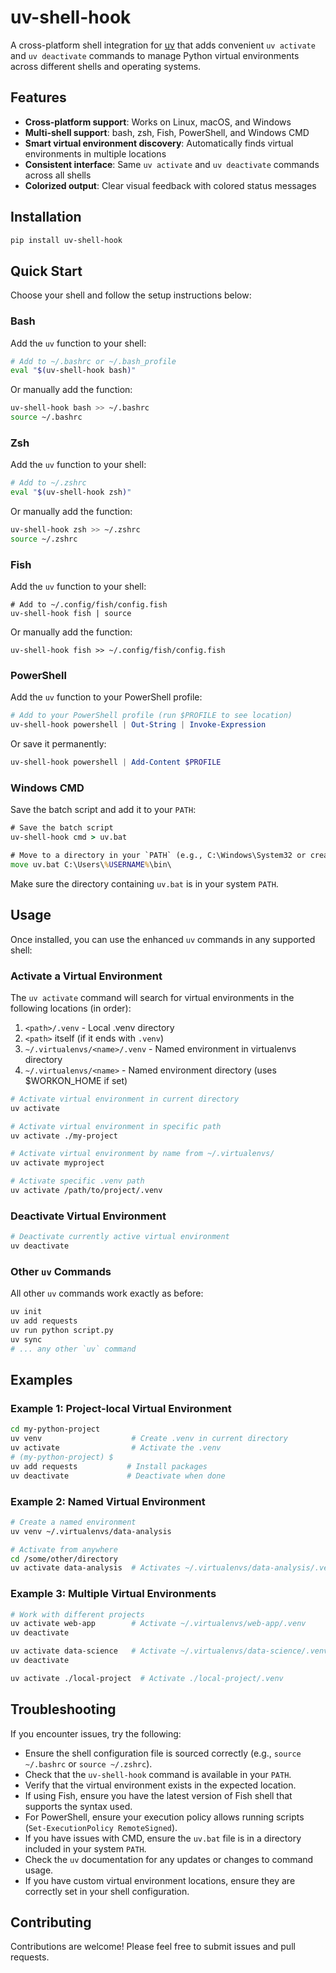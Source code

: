 # uv-shell-hook

A cross-platform shell integration for [uv](https://github.com/astral-sh/uv) that adds convenient
`uv activate` and `uv deactivate` commands to manage Python virtual environments across different
shells and operating systems.

## Features

- **Cross-platform support**: Works on Linux, macOS, and Windows
- **Multi-shell support**: bash, zsh, Fish, PowerShell, and Windows CMD
- **Smart virtual environment discovery**: Automatically finds virtual environments in multiple
  locations
- **Consistent interface**: Same `uv activate` and `uv deactivate` commands across all shells
- **Colorized output**: Clear visual feedback with colored status messages

## Installation

```bash
pip install uv-shell-hook
```

## Quick Start

Choose your shell and follow the setup instructions below:

### Bash

Add the `uv` function to your shell:

```bash
# Add to ~/.bashrc or ~/.bash_profile
eval "$(uv-shell-hook bash)"
```

Or manually add the function:

```bash
uv-shell-hook bash >> ~/.bashrc
source ~/.bashrc
```

### Zsh

Add the `uv` function to your shell:

```zsh
# Add to ~/.zshrc
eval "$(uv-shell-hook zsh)"
```

Or manually add the function:

```zsh
uv-shell-hook zsh >> ~/.zshrc
source ~/.zshrc
```

### Fish

Add the `uv` function to your shell:

```fish
# Add to ~/.config/fish/config.fish
uv-shell-hook fish | source
```

Or manually add the function:

```fish
uv-shell-hook fish >> ~/.config/fish/config.fish
```

### PowerShell

Add the `uv` function to your PowerShell profile:

```powershell
# Add to your PowerShell profile (run $PROFILE to see location)
uv-shell-hook powershell | Out-String | Invoke-Expression
```

Or save it permanently:

```powershell
uv-shell-hook powershell | Add-Content $PROFILE
```

### Windows CMD

Save the batch script and add it to your `PATH`:

```cmd
# Save the batch script
uv-shell-hook cmd > uv.bat

# Move to a directory in your `PATH` (e.g., C:\Windows\System32 or create a local bin directory)
move uv.bat C:\Users\%USERNAME%\bin\
```

Make sure the directory containing `uv.bat` is in your system `PATH`.

## Usage

Once installed, you can use the enhanced `uv` commands in any supported shell:

### Activate a Virtual Environment

The `uv activate` command will search for virtual environments in the following locations (in
order):

1. `<path>/.venv` - Local .venv directory
2. `<path>` itself (if it ends with `.venv`)
3. `~/.virtualenvs/<name>/.venv` - Named environment in virtualenvs directory
4. `~/.virtualenvs/<name>` - Named environment directory (uses $WORKON_HOME if set)

```bash
# Activate virtual environment in current directory
uv activate

# Activate virtual environment in specific path
uv activate ./my-project

# Activate virtual environment by name from ~/.virtualenvs/
uv activate myproject

# Activate specific .venv path
uv activate /path/to/project/.venv
```

### Deactivate Virtual Environment

```bash
# Deactivate currently active virtual environment
uv deactivate
```

### Other `uv` Commands

All other `uv` commands work exactly as before:

```bash
uv init
uv add requests
uv run python script.py
uv sync
# ... any other `uv` command
```

## Examples

### Example 1: Project-local Virtual Environment

```bash
cd my-python-project
uv venv                    # Create .venv in current directory
uv activate                # Activate the .venv
# (my-python-project) $
uv add requests           # Install packages
uv deactivate             # Deactivate when done
```

### Example 2: Named Virtual Environment

```bash
# Create a named environment
uv venv ~/.virtualenvs/data-analysis

# Activate from anywhere
cd /some/other/directory
uv activate data-analysis  # Activates ~/.virtualenvs/data-analysis/.venv
```

### Example 3: Multiple Virtual Environments

```bash
# Work with different projects
uv activate web-app        # Activate ~/.virtualenvs/web-app/.venv
uv deactivate

uv activate data-science   # Activate ~/.virtualenvs/data-science/.venv
uv deactivate

uv activate ./local-project  # Activate ./local-project/.venv
```

## Troubleshooting

If you encounter issues, try the following:

- Ensure the shell configuration file is sourced correctly (e.g., `source ~/.bashrc` or
  `source ~/.zshrc`).
- Check that the `uv-shell-hook` command is available in your `PATH`.
- Verify that the virtual environment exists in the expected location.
- If using Fish, ensure you have the latest version of Fish shell that supports the syntax used.
- For PowerShell, ensure your execution policy allows running scripts
  (`Set-ExecutionPolicy RemoteSigned`).
- If you have issues with CMD, ensure the `uv.bat` file is in a directory included in your system
  `PATH`.
- Check the `uv` documentation for any updates or changes to command usage.
- If you have custom virtual environment locations, ensure they are correctly set in your shell
  configuration.

## Contributing

Contributions are welcome! Please feel free to submit issues and pull requests.
